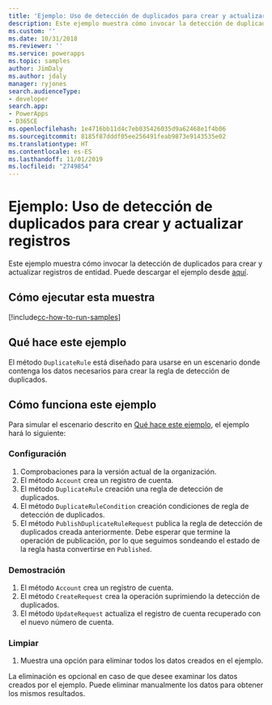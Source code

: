 ```yaml
---
title: 'Ejemplo: Uso de detección de duplicados para crear y actualizar registros(Common Data Service) | Microsoft Docs'
description: Este ejemplo muestra cómo invocar la detección de duplicados para crear y actualizar registros de entidad.
ms.custom: ''
ms.date: 10/31/2018
ms.reviewer: ''
ms.service: powerapps
ms.topic: samples
author: JimDaly
ms.author: jdaly
manager: ryjones
search.audienceType:
- developer
search.app:
- PowerApps
- D365CE
ms.openlocfilehash: 1e4716bb11d4c7eb035426035d9a62468e1f4b06
ms.sourcegitcommit: 8185f87dddf05ee256491feab9873e9143535e02
ms.translationtype: HT
ms.contentlocale: es-ES
ms.lasthandoff: 11/01/2019
ms.locfileid: "2749854"
---
```

# <a name="sample-use-duplicate-detection-when-creating-and-updating-records"></a>Ejemplo: Uso de detección de duplicados para crear y actualizar registros

<!-- https://docs.microsoft.com/dynamics365/customer-engagement/developer/org-service/sample-use-duplicate-detection-when-creating-and-updating-records -->
 Este ejemplo muestra cómo invocar la detección de duplicados para crear y actualizar registros de entidad. Puede descargar el ejemplo desde [aquí](https://github.com/Microsoft/PowerApps-Samples/tree/master/cds/orgsvc/C%23/UseDuplicatedetectionforCRUD).

## <a name="how-to-run-this-sample"></a>Cómo ejecutar esta muestra

[!include[cc-how-to-run-samples](../../includes/cc-how-to-run-samples.md)]


## <a name="what-this-sample-does"></a>Qué hace este ejemplo

El método `DuplicateRule` está diseñado para usarse en un escenario donde contenga los datos necesarios para crear la regla de detección de duplicados.

## <a name="how-this-sample-works"></a>Cómo funciona este ejemplo

Para simular el escenario descrito en [Qué hace este ejemplo](#what-this-sample-does), el ejemplo hará lo siguiente:

### <a name="setup"></a>Configuración

1. Comprobaciones para la versión actual de la organización.
1. El método `Account` crea un registro de cuenta. 
1. El método `DuplicateRule` creación una regla de detección de duplicados.
1. El método `DuplicateRuleCondition` creación condiciones de regla de detección de duplicados.
1. El método `PublishDuplicateRuleRequest` publica la regla de detección de duplicados creada anteriormente. Debe esperar que termine la operación de publicación, por lo que seguimos sondeando el estado de la regla hasta convertirse en `Published`.

### <a name="demonstrate"></a>Demostración
1. El método `Account` crea un registro de cuenta. 
1. El método `CreateRequest` crea la operación suprimiendo la detección de duplicados.
1. El método `UpdateRequest` actualiza el registro de cuenta recuperado con el nuevo número de cuenta.

### <a name="clean-up"></a>Limpiar

1. Muestra una opción para eliminar todos los datos creados en el ejemplo.

La eliminación es opcional en caso de que desee examinar los datos creados por el ejemplo. Puede eliminar manualmente los datos para obtener los mismos resultados.
